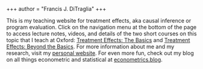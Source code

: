 +++
author = "Francis J. DiTraglia"
+++

This is my teaching website for treatment effects, aka causal inference or program evaluation. Click on the navigation menu at the bottom of the page to access lecture notes, videos, and details of the two short courses on this topic that I teach at Oxford: [Treatment Effects: The Basics](./basics) and [Treatment Effects: Beyond the Basics](./beyond). For more information about me and my research, visit my [personal website](https://ditraglia.com). For even more fun, check out my blog on all things econometric and statistical at [econometrics.blog](https://econometrics.blog).
